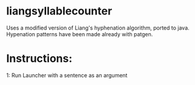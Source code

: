 liangsyllablecounter
====================
Uses a modified version of Liang's hyphenation algorithm, ported to java.
Hypenation patterns have been made already with patgen.

Instructions:
============
1: Run Launcher with a sentence as an argument
